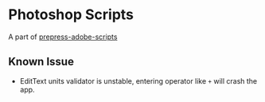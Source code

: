 Photoshop Scripts
=================

A part of [prepress-adobe-scripts](https://github.com/hendraanggrian/prepress-adobe-scripts)

Known Issue
-----------

* EditText units validator is unstable, entering operator like `+` will crash the app.